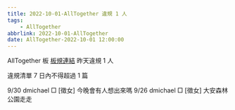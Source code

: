 ```yaml
---
title: 2022-10-01-AllTogether 違規 1 人
tags:
    - AllTogether
abbrlink: 2022-10-01-AllTogether
date: AllTogether-2022-10-01 12:00:00
---
```

AllTogether 板 [板規連結](https://www.ptt.cc/bbs/AllTogether/M.1643211430.A.5FB.html)
昨天違規 1 人
<!-- more -->

違規清單
7 日內不得超過 1 篇

9/30 dmichael □ [徵女] 今晚會有人想出來嗎
9/26 dmichael □ [徵女] 大安森林公園走走